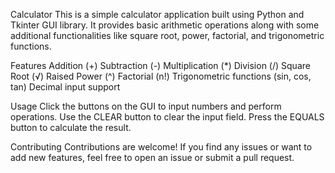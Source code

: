 Calculator
This is a simple calculator application built using Python and Tkinter GUI library. It provides basic arithmetic operations along with some additional functionalities like square root, power, factorial, and trigonometric functions.

Features
Addition (+)
Subtraction (-)
Multiplication (*)
Division (/)
Square Root (√)
Raised Power (^)
Factorial (n!)
Trigonometric functions (sin, cos, tan)
Decimal input support

Usage
Click the buttons on the GUI to input numbers and perform operations.
Use the CLEAR button to clear the input field.
Press the EQUALS button to calculate the result.

Contributing
Contributions are welcome! If you find any issues or want to add new features, feel free to open an issue or submit a pull request.
